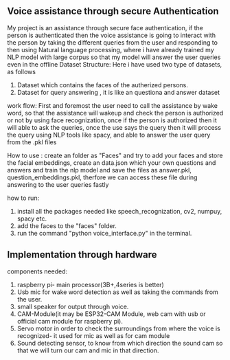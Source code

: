 ## Voice assistance through secure Authentication
My project is an assistance through secure face authentication, if the person is authenticated then the voice assistance is going to interact with the person by taking the different queries from the user and responding to then using Natural language processing, where i have already trained my NLP model with large corpus so that my model will answer the user queries even in the offline 
Dataset Structure:
Here i have used two type of datasets, as follows
1) Dataset which contains the faces of the autherized persons.
2) Dataset for query answering , it is like an questiona and answer dataset

work flow:
First and  foremost the user need to call the assistance by wake word, so that the assistance will wakeup and check the person is authorized or not by using face recognization, once if the person is authorized then it will able to ask the queries, once the use says the query then it will process the query using NLP tools like spacy, and able to answer the user query from the .pkl files 

How to use :
create an folder as "Faces" and try to add your faces and store the facial embeddings,
create an data.json which your own questions and answers and train the nlp model and save the files as answer.pkl, question_embeddings.pkl, therfore we can access these file during answering to the user queries fastly

how to run:
1) install all the packages needed like speech_recognization, cv2, numpuy, spacy etc.
2) add the faces to the "faces" folder.
3) run the command "python voice_interface.py" in the terminal.

## Implementation through hardware
components needed:
1) raspberry pi- main processor(3B+,4series is better)
2) Usb mic for wake word detection as well as taking the commands from the user.
3) small speaker for output through voice.
4) CAM-Module(it may be ESP32-CAM Module, web cam with usb or official cam module for raspberry pi).
5) Servo motor in order to check the surroundings from where the voice is recognized- it used for mic as well as for cam module
6) Sound detecting sensor, to know from which direction the sound cam so that we will turn our cam and mic in that direction.
